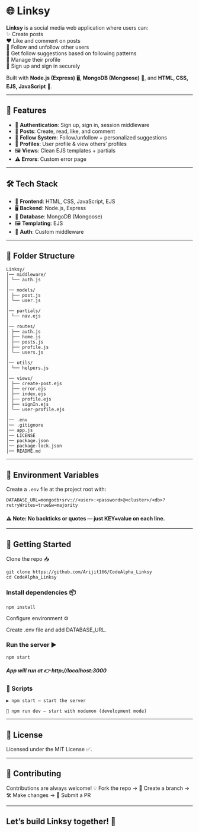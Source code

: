 # 🌐 Linksy

**Linksy** is a social media web application where users can:  
✨ Create posts  
❤️ Like and comment on posts  
👥 Follow and unfollow other users  
🤝 Get follow suggestions based on following patterns  
🙍 Manage their profile  
🔑 Sign up and sign in securely  

Built with **Node.js (Express)** 🖥️, **MongoDB (Mongoose)** 🍃, and **HTML, CSS, EJS, JavaScript** 🎨.

---

## 🚀 Features

- 🔐 **Authentication**: Sign up, sign in, session middleware  
- 📝 **Posts**: Create, read, like, and comment  
- 🤝 **Follow System**: Follow/unfollow + personalized suggestions  
- 🙍 **Profiles**: User profile & view others’ profiles  
- 🖼️ **Views**: Clean EJS templates + partials  
- ⚠️ **Errors**: Custom error page  

---

## 🛠️ Tech Stack

- 🎨 **Frontend**: HTML, CSS, JavaScript, EJS  
- 🖥️ **Backend**: Node.js, Express  
- 🍃 **Database**: MongoDB (Mongoose)  
- 🖼️ **Templating**: EJS  
- 🔐 **Auth**: Custom middleware  

---

## 📂 Folder Structure
```
Linksy/
│── middleware/
│ └── auth.js
│
│── models/
│ ├── post.js
│ └── user.js
│
│── partials/
│ └── nav.ejs
│
│── routes/
│ ├── auth.js
│ ├── home.js
│ ├── posts.js
│ ├── profile.js
│ └── users.js
│
│── utils/
│ └── helpers.js
│
│── views/
│ ├── create-post.ejs
│ ├── error.ejs
│ ├── index.ejs
│ ├── profile.ejs
│ ├── signIn.ejs
│ └── user-profile.ejs
│
│── .env
│── .gitignore
│── app.js
│── LICENSE
│── package.json
│── package-lock.json
│── README.md
```
---

## 🔑 Environment Variables

Create a `.env` file at the project root with:

```
DATABASE_URL=mongodb+srv://<user>:<password>@<cluster>/<db>?retryWrites=true&w=majority
```
#### ⚠️ Note: No backticks or quotes — just KEY=value on each line.
---

## 🏃 Getting Started

Clone the repo 📥

```
git clone https://github.com/Arijit166/CodeAlpha_Linksy
cd CodeAlpha_Linksy
```
### Install dependencies 📦

```
npm install
```
 Configure environment ⚙️

 Create .env file and add DATABASE_URL.

### Run the server ▶️

```
npm start
```
##### App will run at 👉 http://localhost:3000

### 📜 Scripts

```
▶️ npm start — start the server

🔄 npm run dev — start with nodemon (development mode)
```
---
## 📄 License

Licensed under the MIT License ✅.

---
## 🤝 Contributing

Contributions are always welcome!
💡 Fork the repo → 🌱 Create a branch → 🛠️ Make changes → 🔁 Submit a PR

---
## Let’s build Linksy together! 🚀

